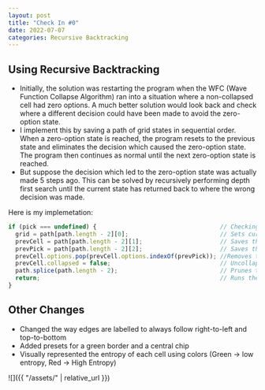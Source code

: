 ```yaml
---
layout: post
title: "Check In #0"
date: 2022-07-07
categories: Recursive Backtracking
---
```


## Using Recursive Backtracking

  - Initially, the solution was restarting the program when the WFC (Wave Function Collapse Algorithm) ran into a situation where a non-collapsed cell had zero options. A much better solution would look back and check where a different decision could have been made to avoid the zero-option state.
  - I implement this by saving a path of grid states in sequential order. When a zero-option state is reached, the program resets to the previous state and eliminates the decision which caused the zero-option state. The program then continues as normal until the next zero-option state is reached.
  - But suppose the decision which led to the zero-option state was actually made 5 steps ago. This can be solved by recursively performing depth first search until the current state has returned back to where the wrong decision was made.

Here is my implemetation:
```javascript
if (pick === undefined) {                                   // Checking if the current state is a zero-option state
  grid = path[path.length - 2][0];                          // Sets current grid to previous state
  prevCell = path[path.length - 2][1];                      // Saves the previous cell which was randomly chosen
  prevPick = path[path.length - 2][2];                      // Saves the previous pick
  prevCell.options.pop(prevCell.options.indexOf(prevPick)); //Removes the previous pick from the previous cell's available options
  prevCell.collapsed = false;                               // Uncollapses the previous cell
  path.splice(path.length - 2);                             // Prunes the zero-option state from the path
  return;                                                   // Runs the program again from the beginning
}
```

## Other Changes
  - Changed the way edges are labelled to always follow right-to-left and top-to-bottom
  - Added presets for a green border and a central chip
  - Visually represented the entropy of each cell using colors (Green -> low entropy, Red -> High Entropy)

![]({{ "/assets/" | relative_url }})
